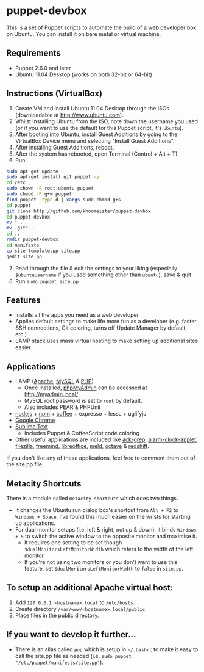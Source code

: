 # puppet-devbox
This is a set of Puppet scripts to automate the build of a web developer box on Ubuntu.  You can install it on bare metal or virtual machine.

## Requirements
* Puppet 2.6.0 and later
* Ubuntu 11.04 Desktop (works on both 32-bit or 64-bit)

## Instructions (VirtualBox)
1. Create VM and install Ubuntu 11.04 Desktop through the ISOs (downloadable at <http://www.ubuntu.com>).
2. Whilst installing Ubuntu from the ISO, note down the username you used (or if you want to use the default for this Puppet script, it's `ubuntu`).
3. After booting into Ubuntu, install Guest Additions by going to the VirtualBox Device menu and selecting "Install Guest Additions".
4. After installing Guest Additions, reboot.
5. After the system has rebooted, open Terminal (Control + Alt + T).
6. Run:

```bash
sudo apt-get update
sudo apt-get install git puppet -y
cd /etc
sudo chown -R root:ubuntu puppet
sudo chmod -R g+w puppet
find puppet -type d | xargs sudo chmod g+s
cd puppet
git clone http://github.com/khoomeister/puppet-devbox
cd puppet-devbox
mv * ..
mv .git* ..
cd ..
rmdir puppet-devbox
cd manifests
cp site-template.pp site.pp
gedit site.pp
```

7. Read through the file & edit the settings to your liking (especially `$ubuntuUsername` if you used something other than `ubuntu`), save & quit.
8. Run `sudo puppet site.pp`

## Features
* Installs all the apps you need as a web developer
* Applies default settings to make life more fun as a developer (e.g. faster SSH connections, Git coloring, turns off Update Manager by default, etc.)
* LAMP stack uses mass virtual hosting to make setting up additional sites easier

## Applications
* LAMP ([Apache](http://httpd.apache.org), [MySQL](http://www.mysql.com) & [PHP](http://php.net))
  * Once installed, [phpMyAdmin](http://www.phpmyadmin.net) can be accessed at http://myadmin.local/
  * MySQL root password is set to `root` by default.
  * Also includes PEAR & PHPUnit
* [nodejs](http://nodejs.org) + [npm](http://npmjs.org/) + [coffee](http://jashkenas.github.com/coffee-script/) + expresso + lessc + uglifyjs
* [Google Chrome](http://www.google.com/chrome)
* [Sublime Text](http://www.sublimetext.com)
  * Includes Puppet & CoffeeScript code coloring
* Other useful applications are included like [ack-grep](http://betterthangrep.com), [alarm-clock-applet](http://alarm-clock.pseudoberries.com), [filezilla](http://filezilla-project.org), [freemind](http://freemind.sourceforge.net), [libreoffice](http://www.libreoffice.org/), [meld](http://meld.sourceforge.net), [octave](http://www.gnu.org/software/octave) & [redshift](http://jonls.dk/redshift/).

If you don't like any of these applications, feel free to comment them out of the site.pp file.

## Metacity Shortcuts
There is a module called `metacity-shortcuts` which does two things.

* It changes the Ubuntu run dialog box's shortcut from `Alt + F2` to `Windows + Space`.  I've found this much easier on the wrists for starting up applications.
* For dual monitor setups (i.e. left & right, not up & down), it binds `Windows + S` to switch the active window to the opposite monitor and maximise it.
  * It requires one setting to be set though - `$dualMonitorsLeftMonitorWidth` which refers to the width of the left monitor.
  * If you're not using two monitors or you don't want to use this feature, set `$dualMonitorsLeftMonitorWidth` to `false` in `site.pp`.

## To setup an additional Apache virtual host:
1. Add `127.0.0.1 <hostname>.local` to `/etc/hosts`.
2. Create directory `/var/www/<hostname>.local/public`.
3. Place files in the public directory.

## If you want to develop it further...
* There is an alias called `pup` which is setup in `~/.bashrc` to make it easy to call the site.pp file as needed (i.e. `sudo puppet "/etc/puppet/manifests/site.pp"`).
